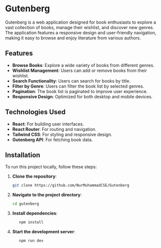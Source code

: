 # Gutenberg

Gutenberg is a web application designed for book enthusiasts to explore a vast collection of books, manage their wishlist, and discover new genres. The application features a responsive design and user-friendly navigation, making it easy to browse and enjoy literature from various authors.

## Features

- **Browse Books**: Explore a wide variety of books from different genres.
- **Wishlist Management**: Users can add or remove books from their wishlist.
- **Search Functionality**: Users can search for books by title.
- **Filter by Genre**: Users can filter the book list by selected genres.
- **Pagination**: The book list is paginated to improve user experience.
- **Responsive Design**: Optimized for both desktop and mobile devices.

## Technologies Used

- **React**: For building user interfaces.
- **React Router**: For routing and navigation.
- **Tailwind CSS**: For styling and responsive design.
- **Gutenberg API**: For fetching book data.

## Installation

To run this project locally, follow these steps:

1. **Clone the repository**:
   ```bash
   git clone https://github.com/NurMuhammadCSE/Gutenberg
   ```
2. **Navigate to the project directory**:

   ```bash
   cd gutenberg
   ```

3. **Install dependencies**:

   ```bash
      npm install
   ```

4. **Start the development server**:

   ```bash
      npm run dev
   ```

